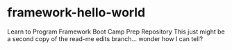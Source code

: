 # framework-hello-world
Learn to Program Framework Boot Camp Prep Repository
This just might be a second copy of the read-me edits branch... wonder how I can tell?
